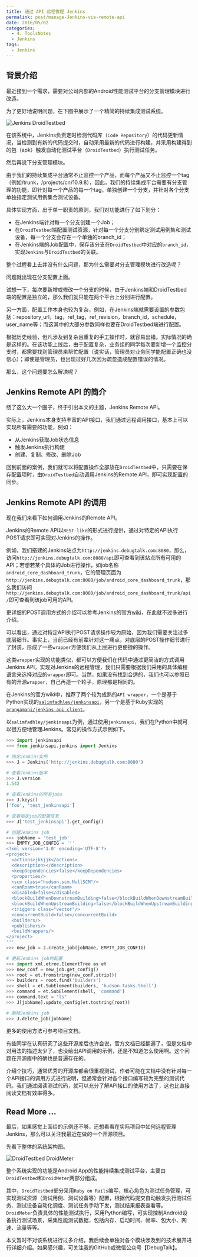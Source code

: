 ```yaml
---
title: 通过 API 远程管理 Jenkins
permalink: post/manage-Jenkins-via-remote-api
date: 2016/05/02
categories:
  - 4. ToolsNotes
  - Jenkins
tags:
  - Jenkins
---
```


## 背景介绍

最近接到一个需求，需要对公司内部的Android性能测试平台的分支管理模块进行改造。

为了更好地说明问题，在下图中展示了一个精简的持续集成测试系统。

![Jenkins DroidTestbed](/images/Jenkins-DroidTestbed.png)

在该系统中，Jenkins负责定时检测代码库（`Code Repository`）的代码更新情况，当检测到有新的代码提交时，自动采用最新的代码进行构建，并采用构建得到的包（apk）触发自动化测试平台（`DroidTestbed`）执行测试任务。

然后再说下分支管理模块。

由于我们的持续集成平台通常不止监控一个产品，而每个产品又不止监控一个tag（例如/trunk，/projects/cn/10.9.8），因此，我们的持续集成平台需要有分支管理的功能，即针对每一个产品的每一个tag，单独创建一个分支，并针对各个分支单独指定测试用例集合测试设备。

具体实现方面，出于单一职责的原则，我们对功能进行了如下划分：

- 在Jenkins端针对每一个分支创建一个Job；
- 在`DroidTestbed`端配置测试资源，针对每一个分支分别绑定测试用例集和测试设备，每一个分支会存在一个单独的branch_id；
- 在Jenkins端的Job配置中，保存该分支在`DroidTestbed`中对应的`branch_id`，实现`Jenkins`与`DroidTestbed`的关联。

整个过程看上去并没有什么问题，那为什么需要对分支管理模块进行改造呢？

问题就出现在分支配置上面。

试想一下，每次要新增或修改一个分支的时候，由于Jenkins端和DroidTestbed端的配置是独立的，那么我们就只能在两个平台上分别进行配置。

另一方面，配置工作本身也较为复杂，例如，在Jenkins端就需要设置的参数包括：repository_url，tag，ref_tag，ref_revision，branch_id，schedule，user_name等；而这其中的大部分参数同样也要在DroidTestbed端进行配置。

根据历史经验，但凡涉及到复杂且重复的手工操作时，就容易出错。实际情况的确是这样的。在该功能上线后，由于配置复杂，业务组的同学每次要新增一个监控分支时，都需要找到管理员来帮忙配置（说实话，管理员对业务同学能配置正确也没信心）；即使是管理员，也出现过好几次因为疏忽造成配置错误的情况。

那么，这个问题要怎么解决呢？

## Jenkins Remote API 的简介

绕了这么大一个圈子，终于引出本文的主题，Jenkins Remote API。

实际上，Jenkins本身支持丰富的API接口，我们通过远程调用接口，基本上可以实现所有需要的功能，例如：

- 从Jenkins获取Job状态信息
- 触发Jenkins执行构建
- 创建、复制、修改、删除Job

回到前面的案例，我们就可以将配置操作全部放在`DroidTestbed`中，只需要在保存配置项时，由`DroidTestbed`自动调用Jenkins的Remote API，即可实现配置的同步。

## Jenkins Remote API 的调用

现在我们来看下如何调用Jenkins的Remote API。

Jenkins的Remote API以`REST-like`的形式进行提供，通过对特定的API执行POST请求即可实现对Jenkins的操作。

例如，我们搭建的Jenkins站点为`http://jenkins.debugtalk.com:8080`，那么，访问`http://jenkins.debugtalk.com:8080/api`即可查看到该站点所有可用的API；若想若某个具体的Job进行操作，如job名称`android_core_dashboard_trunk`，它的管理页面为`http://jenkins.debugtalk.com:8080/job/android_core_dashboard_trunk`，那么我们访问`http://jenkins.debugtalk.com:8080/job/android_core_dashboard_trunk/api/`即可查看到该job可用的API。

更详细的POST调用方式的介绍可以参考Jenkins的官方[wiki](https://wiki.jenkins-ci.org/display/JENKINS/Remote+access+API)，在此就不过多进行介绍。

可以看出，通过对特定API执行POST请求操作较为原始，因为我们需要关注过多底层细节。事实上，当前已经有前辈针对这一痛点，对底层的POST操作细节进行了封装，形成了一些`wrapper`方便我们从上层进行更便捷的操作。

这类`wrapper`实现的功能类似，都可以方便我们在代码中通过更简洁的方式调用Jenkins API，实现对Jenkins的远程管理，我们只需要根据我们采用的具体编程语言来选择对应的`wrapper`即可。当然，如果没有找到合适的，我们也可以参照已有的开源`wrapper`，自己再造一个轮子，原理都是相同的。

在Jenkins的官方wiki中，推荐了两个较为成熟的`API wrapper`，一个是基于Python实现的[`salimfadhley/jenkinsapi`](https://github.com/salimfadhley/jenkinsapi)，另一个是基于Ruby实现的[`arangamani/jenkins_api_client`](https://github.com/arangamani/jenkins_api_client)。

以`salimfadhley/jenkinsapi`为例，通过使用`jenkinsapi`，我们在Python中就可以很方便地管理Jenkins。常见的操作方式示例如下。

~~~python
>>> import jenkinsapi
>>> from jenkinsapi.jenkins import Jenkins

# 指定Jenkins实例
>>> J = Jenkins('http://jenkins.debugtalk.com:8080')

# 查看Jenkins版本
>>> J.version
1.542

# 查看Jenkins的所有jobs
>>> J.keys()
['foo', 'test_jenkinsapi']

# 查看指定job的配置信息
>>> J['test_jenkinsapi'].get_config()

# 创建Jenkins job
>>> jobName = 'test_job'
>>> EMPTY_JOB_CONFIG = '''
<?xml version='1.0' encoding='UTF-8'?>
<project>
  <actions>jkkjjk</actions>
  <description></description>
  <keepDependencies>false</keepDependencies>
  <properties/>
  <scm class="hudson.scm.NullSCM"/>
  <canRoam>true</canRoam>
  <disabled>false</disabled>
  <blockBuildWhenDownstreamBuilding>false</blockBuildWhenDownstreamBuilding>
  <blockBuildWhenUpstreamBuilding>false</blockBuildWhenUpstreamBuilding>
  <triggers class="vector"/>
  <concurrentBuild>false</concurrentBuild>
  <builders/>
  <publishers/>
  <buildWrappers/>
</project>
'''
>>> new_job = J.create_job(jobName, EMPTY_JOB_CONFIG)

# 更新Jenkins job的配置
>>> import xml.etree.ElementTree as et
>>> new_conf = new_job.get_config()
>>> root = et.fromstring(new_conf.strip())
>>> builders = root.find('builders')
>>> shell = et.SubElement(builders, 'hudson.tasks.Shell')
>>> command = et.SubElement(shell, 'command')
>>> command.text = "ls"
>>> J[jobName].update_config(et.tostring(root))

# 删除Jenkins job
>>> J.delete_job(jobName)
~~~

更多的使用方法可参考项目文档。

有些同学在认真研究了这些开源库后也许会说，官方文档已经翻遍了，但是文档中对用法的描述太少了，也没给出API调用的示例，还是不知道怎么使用啊。这个问题在开源库中的确也是普遍存在的。

介绍个技巧，通常优秀的开源库都会很重视测试，作者可能在文档中没有针对每一个API接口的调用方式进行说明，但通常会针对各个接口编写较为完整的测试代码。我们通过阅读测试代码，就可以充分了解API接口的使用方法了，这也比直接阅读文档有效率得多。

## Read More ...

最后，如果感觉上面给的示例还不够，还想看看在实际项目中如何远程管理Jenkins，那么可以关注我最近在做的一个开源项目。

先看下整体的系统架构图。

![DroidTestbed DroidMeter](/images/DroidTestbed-DroidMeter.png)

整个系统实现的功能是Android App的性能持续集成测试平台，主要由`DroidTestbed`和`DroidMeter`两部分组成。

其中，`DroidTestbed`部分采用`Ruby on Rails`编写，核心角色为测试任务管理，可实现测试资源（测试用例、测试设备等）配置，根据代码提交自动触发执行测试任务、测试设备自动化调度、测试任务手动下发，测试结果报表查看等。`DroidMeter`负责具体的性能测试执行，采用Python编写，可实现控制Android设备执行测试场景，采集性能测试数据，包括内存、启动时间、帧率、包大小、网速、流量等等。

本文暂时不对该系统进行过多介绍，我后续会单独对各个模块涉及到的技术展开进行详细介绍。如果感兴趣，可关注我的GitHub或微信公众号【DebugTalk】。
